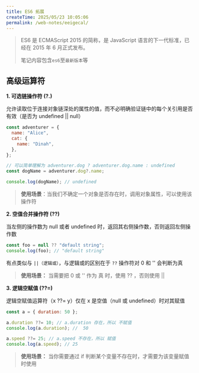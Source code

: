 ```yaml
---
title: ES6 拓展
createTime: 2025/05/23 10:05:06
permalink: /web-notes/eeigecal/
---
```


> ES6 是 ECMAScript 2015 的简称，是 JavaScript 语言的下一代标准，已经在 2015 年 6 月正式发布。
>
> 笔记内容包含`es6`至`最新版本`等

## 高级运算符

**1. 可选链操作符 (?.)**

允许读取位于连接对象链深处的属性的值，而不必明确验证链中的每个关引用是否有效（是否为 undefined || null）

```js
const adventurer = {
  name: "Alice",
  cat: {
    name: "Dinah",
  },
};

// 可以简单理解为 adventurer.dog ? adventurer.dog.name : undefined
const dogName = adventurer.dog?.name;

console.log(dogName); // undefined
```

> **使用场景**：当我们不确定一个对象是否存在时，调用对象属性，可以使用该操作符

**2. 空值合并操作符 (??)**

当左侧的操作数为 null 或者 undefined 时，返回其右侧操作数，否则返回左侧操作数

```js
const foo = null ?? "default string";
console.log(foo); // "default string"
```

有点类似与 `||（逻辑或）`，与逻辑或的区别在于 `??` 操作符对 0 和 '' 会判断为真

> **使用场景：** 当需要把 0 或 '' 作为 真 时，使用 ?? ，否则使用 ||

**3. 逻辑空赋值 (??=)**

逻辑空赋值运算符（x ??= y）仅在 x 是空值（null 或 undefined）时对其赋值

```js
const a = { duration: 50 };

a.duration ??= 10; // a.duration 存在，所以 不赋值
console.log(a.duration); //  50

a.speed ??= 25; // a.speed 不存在，所以 赋值
console.log(a.speed); // 25
```

> **使用场景：** 当你需要通过 if 判断某个变量不存在时，才需要为该变量赋值时使用

